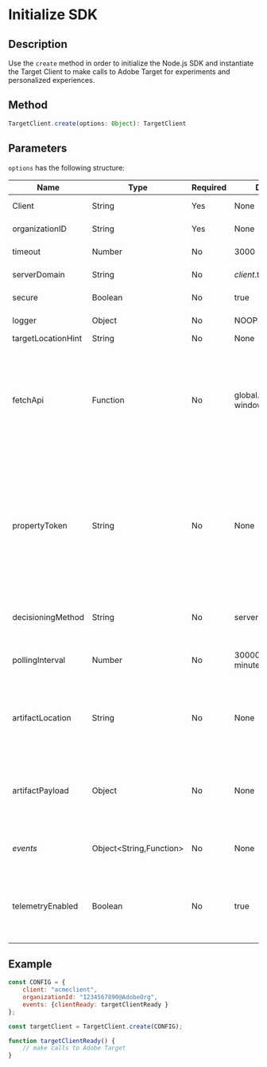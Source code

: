 # Initialize SDK

## Description

Use the `create` method in order to initialize the Node.js SDK and instantiate the Target Client to make calls to Adobe Target for experiments and personalized experiences.

## Method

<CodeBlock slots="heading, code" repeat="1" languages="js" />

```js
TargetClient.create(options: Object): TargetClient
```

## Parameters

`options` has the following structure:

|Name|Type|Required|Default|Description|
| --- | --- | --- | --- | --- |
|Client|String|Yes|None|Adobe Target client ID|
|organizationID|String|Yes|None|Experience Cloud Organization ID|
|timeout|Number|No|3000|Timeout in milliseconds|
|serverDomain|String|No|*client*.tt.omtrdc.net|Overrides default hostname|
|secure|Boolean|No|true|Unset to enforce HTTP scheme|
|logger|Object|No|NOOP logger|Replaces the default NOOP logger|
|targetLocationHint|String|No|None|Target location hint|
|fetchApi|Function|No|global.fetch or window.fetch|[fetch](https://fetch.spec.whatwg.org/){target=_blank} is used by the SDK for http requests. By default node-fetch or the browser implementation of fetch is used. But an alternative implementation can be provided using `fetchApi`|
|propertyToken|String|No|None|**Target Property Token**. If specified here, all `getOffers` calls will use this value. **For on-device decisioning**, the SDK will only download the artifact that contains the qualified activities for the property token set in `propertyToken`|
|decisioningMethod|String|No|server-side|Determines which decisioning method to use (*on-device*, server-side, hybrid)|
|pollingInterval|Number|No|300000 (5 minutes)|Polling interval for the *on-device rule artifact* (in milliseconds)
|artifactLocation|String|No|None|A fully qualified url to the *on-device decisioning rule artifact*. Overrides internally determined location.|
|artifactPayload|Object|No|None|The JSON payload of the *on-device decisioning rule artifact*. If specified, it is used instead of requesting one from a URL.|
|*events*|Object<String,Function>|No|None|An optional object with event name keys and callback function values|
|telemetryEnabled|Boolean|No|true|When enabled, Adobe will collect SDK feature usage and performance telemetry data. Personal data is not collected.|

## Example

<CodeBlock slots="heading, code" repeat="1" languages="js" />

```js
const CONFIG = {
    client: "acmeclient",
    organizationId: "1234567890@AdobeOrg",
    events: {clientReady: targetClientReady }
};

const targetClient = TargetClient.create(CONFIG);

function targetClientReady() {
    // make calls to Adobe Target
}
```